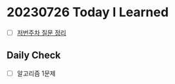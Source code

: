 # 20230726 Today I Learned
- [ ] [저번주차 질문 정리](../question/Q20230719.md)

## Daily Check
- [ ] 알고리즘 1문제